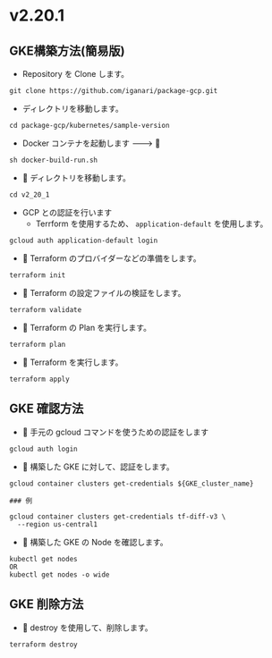 # v2.20.1

## GKE構築方法(簡易版)

+ Repository を Clone します。

```
git clone https://github.com/iganari/package-gcp.git
```

+ ディレクトリを移動します。

```
cd package-gcp/kubernetes/sample-version
```

+ Docker コンテナを起動します ---> :whale:

```
sh docker-build-run.sh
```

+ :whale: ディレクトリを移動します。

```
cd v2_20_1
```

+ GCP との認証を行います
  + Terrform を使用するため、 `application-default` を使用します。

```
gcloud auth application-default login
```

+ :whale: Terraform のプロバイダーなどの準備をします。

```
terraform init
```

+ :whale: Terraform の設定ファイルの検証をします。

```
terraform validate
```

+ :whale: Terraform の Plan を実行します。

```
terraform plan
```

+ :whale: Terraform を実行します。

```
terraform apply
```

## GKE 確認方法

+ :whale: 手元の gcloud コマンドを使うための認証をします

```
gcloud auth login
```

+ :whale: 構築した GKE に対して、認証をします。

```
gcloud container clusters get-credentials ${GKE_cluster_name}
```
```
### 例

gcloud container clusters get-credentials tf-diff-v3 \
  --region us-central1
```

+ :whale: 構築した GKE の Node を確認します。

```
kubectl get nodes
OR
kubectl get nodes -o wide
```

## GKE 削除方法

+ :whale: destroy を使用して、削除します。

```
terraform destroy
```
